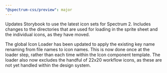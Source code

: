```yaml
---
"@spectrum-css/preview": major
---
```


Updates Storybook to use the latest icon sets for Spectrum 2. Includes changes to the directories that
are used for loading in the sprite sheet and the individual icons, as they have moved.

The global Icon Loader has been updated to apply the existing key name renaming from file names to icon
names. This is now done once at the loader step, rather than each time within the Icon component template.
The loader also now excludes the handful of 22x20 workflow icons, as these are not yet handled within the
design system.
